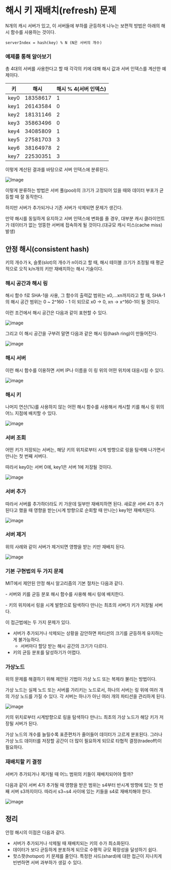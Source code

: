 # 해시 키 재배치(refresh) 문제

N개의 캐시 서버가 있고, 이 서버들에 부하를 균등하게 나누는 보편적 방법은 아래의 해시 함수를 사용하는 것이다.

```
serverIndex = hash(key) % N (N은 서버의 개수)
```

### 예제를 통해 알아보기

총 4대의 서버를 사용한다고 할 때 각각의 키에 대해 해시 값과 서버 인덱스를 계산한 예제이다.

| **키** | **해시**  | **해시 % 4(서버 인덱스)** |
| --- | --- | --- |
| key0 | 18358617 | 1 |
| key1 | 26143584 | 0 |
| key2 | 18131146 | 2 |
| key3 | 35863496 | 0 |
| key4 | 34085809 | 1 |
| key5 | 27581703 | 3 |
| key6 | 38164978 | 2 |
| key7 | 22530351 | 3 |

이렇게 계산된 결과를 바탕으로 서버 인덱스에 분류된다.

![Image](https://github.com/user-attachments/assets/cc13725f-c1ab-48ed-8dbd-2cab38305912)

이렇게 분류하는 방법은 서버 풀(pool)의 크기가 고정되어 있을 때와 데이터 부포가 균등할 때 잘 동작한다.

하지만 서버가 추가되거나 기존 서버가 삭제되면 문제가 생긴다.

만약 해시를 동일하게 유지하고 서버 인덱스에 변화를 줄 경우, 대부분 캐시 클라이언트가 데이터가 없는 엉뚱한 서버에 접속하게 될 것이다.(대규모 캐시 미스(cache miss) 발생)

## 안정 해시(consistent hash)

키의 개수가 k, 슬롯(slot)의 개수가 n이라고 할 때, 해시 테이블 크기가 조정될 때 평균적으로 오직 k/n개의 키만 재배치하는 해시 기술이다.

### 해시 공간과 해시 링

해시 함수 f로 SHA-1을 사용, 그 함수의 출력값 범위는 x0,...xn까지라고 할 때, SHA-1의 해시 공간 범위는 0 ~ 2^160 - 1 이 되므로 x0 -> 0, xn -> x^160-1이 될 것이다.

이런 조건에서 해시 공간은 다음과 같이 표현할 수 있다.

![image](https://github.com/user-attachments/assets/1a0bd977-1c6b-4f02-9646-a625e62fcf53)

그리고 이 해시 공간을 구부려 말면 다음과 같은 해시 링(hash ring)이 만들어진다.

![image](https://github.com/user-attachments/assets/30116a0f-904b-4755-81e7-17cbe8899562)


### 해시 서버

이런 해시 함수를 이용하면 서버 IP나 이름을 이 링 위의 어떤 위치에 대응시킬 수 있다.

![image](https://github.com/user-attachments/assets/4ae4a74b-0a49-471a-a8b9-bded6c1a841e)


### 해시 키

나머지 연산(%)를 사용하지 않는 어떤 해시 함수를 사용해서 캐시할 키를 해시 링 위의 어느 지점에 배치할 수 있다.

![image](https://github.com/user-attachments/assets/7a99004b-fc7e-4bd2-8406-0af66bfeb515)


### 서버 조회

어떤 키가 저장되는 서버는, 해당 키의 위치로부터 시계 방향으로 링을 탐색해 나가면서 만나는 첫 번째 서버다.

따라서 key0는 서버 0에, key1은 서버 1에 저장될 것이다.

![image](https://github.com/user-attachments/assets/f3d110ef-f983-4fa0-a7fa-364db0696359)


### 서버 추가

따라서 서버를 추가하더라도 키 가운데 일부만 재배치하면 된다. 새로운 서버 4가 추가된다고 했을 때 영향을 받는(시계 방향으로 순회할 때 만나는) key1만 재배치된다.

![image](https://github.com/user-attachments/assets/9d7678ce-a5d5-4db1-a9c9-5173d61d3c56)


### 서버 제거

위의 사례와 같이 서버가 제거되면 영향을 받는 키만 재배치 된다.

![image](https://github.com/user-attachments/assets/854081df-f812-4f1a-aa43-a6443ad62b8f)


### 기본 구현법의 두 가지 문제

MIT에서 제안된 안정 해시 알고리즘의 기본 절차는 다음과 같다.

\- 서버와 키를 균등 분포 해시 함수를 사용해 해시 링에 배치한다.

\- 키의 위치에서 링을 시계 발향으로 탐색하다 만나는 최초의 서버가 키가 저장될 서버다.

이 접근법에는 두 가지 문제가 있다.

-   서버가 추가되거나 삭제되는 상황을 감안하면 파티션의 크기를 균등하게 유지하는 게 불가능하다.
    -   서버마다 할당 받는 해시 공간의 크기가 다르다.
-   키의 균등 분포를 달성하기가 어렵다.

### 가상노드

위의 문제를 해결하기 위해 제안된 기법이 가상 노드 또는 복제라 불리는 방법이다.

가상 노드는 실제 노드 또는 서버를 가리키는 노드로서, 하나의 서버는 링 위에 여러 개의 가상 노드를 가질 수 있다. 각 서버는 하나가 아닌 여러 개의 파티션을 관리하게 된다.

![image](https://github.com/user-attachments/assets/e9e38755-0b39-483f-a29e-c060bea6226e)


키의 위치로부터 시계방향으로 링을 탐색하다 만나느 최초의 가상 노드가 해당 키가 저장될 서버가 된다.

가상 노드의 개수를 늘릴수록 표준편차가 줄어들어 데이터가 고르게 분포된다. 그러나 가상 노드 데이터를 저장할 공간이 더 많이 필요하게 되므로 타협적 결정(tradeoff)이 필요하다.

### 재배치할 키 결정

서버가 추가되거나 제거될 때 어느 범위의 키들이 재배치되어야 할까?

다음과 같이 서버 4가 추가될 때 영향을 받은 범위는 s4부터 반시계 방향에 있는 첫 번째 서버 s3까지이다. 따라서 s3~s4 사이에 있는 키들을 s4로 재배치해야 한다.

![image](https://github.com/user-attachments/assets/37e784cc-107b-4035-802d-c5c03dae2893)


## 정리

안정 해시의 이점은 다음과 같다.

-   서버가 추가되거나 삭제될 때 재배치되는 키의 수가 최소화된다.
-   데이터가 보다 균등하게 분포하게 되므로 수평적 규모 확장성을 달성하기 쉽다.
-   핫스팟(hotspot) 키 문제를 줄인다. 특정한 샤드(shard)에 대한 접근이 지나치게 빈번하면 서버 과부하가 생길 수 있다.
